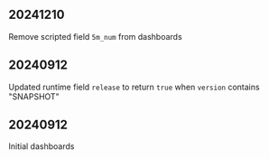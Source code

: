 ## 20241210
Remove scripted field `5m_num` from dashboards

## 20240912
Updated runtime field `release` to return `true` when `version` contains "SNAPSHOT"

## 20240912
Initial dashboards